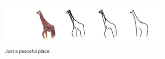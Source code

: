 <img src="giraffe.png" alt="CLIPasso: Semantically-Aware Object Sketching" width="500"/>

Just a peaceful place.

